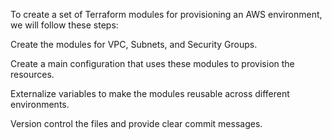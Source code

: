 To create a set of Terraform modules for provisioning an AWS environment, we will follow these steps:

Create the modules for VPC, Subnets, and Security Groups.

Create a main configuration that uses these modules to provision the resources.

Externalize variables to make the modules reusable across different environments.

Version control the files and provide clear commit messages.

